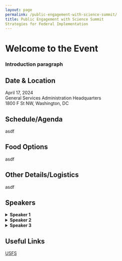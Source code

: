 ```yaml
---
layout: page
permalink: /public-engagement-with-science-summit/
title: Public Engagement with Science Summit 
Strategies for Federal Implementation
---
```

# Welcome to the Event
### Introduction paragraph</p>



## Date & Location
April 17, 2024<br>
General Services Administration Headquarters<br>
1800 F St NW, Washington, DC


## Schedule/Agenda
asdf




## Food Options
asdf




## Other Details/Logistics
asdf




## Speakers
<details>
  <summary><b>Speaker 1</b></summary>
  <p>Here is their bio.</p>
</details>

<details>
  <summary><b>Speaker 2</b></summary>
  <p>Here is their bio.</p>
</details>

<details>
  <summary><b>Speaker 3</b></summary>
  <p>Here is their bio.</p>
</details>


## Useful Links

[USFS](https://www.citizenscience.gov/catalog/usfs)

